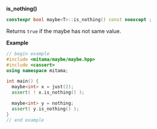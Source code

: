 **is_nothing()**

```cpp
constexpr bool maybe<T>::is_nothing() const noexcept ;
```

Returns `true` if the maybe has not same value.

**Example**

```cpp
// begin example
#include <mitama/maybe/maybe.hpp>
#include <cassert>
using namespace mitama;

int main() {
  maybe<int> x = just(2);
  assert( ! x.is_nothing() );

  maybe<int> y = nothing;
  assert( y.is_nothing() );
}
// end example
```
